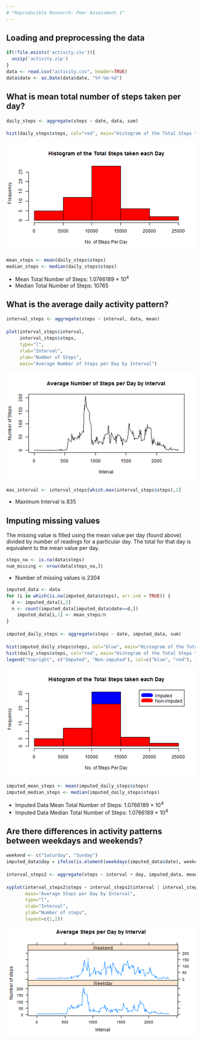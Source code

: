 ```yaml
---
# "Reproducible Research: Peer Assessment 1"
---
```






## Loading and preprocessing the data

```r
if(!file.exists('activity.csv')){
  unzip('activity.zip')
}
data <- read.csv("activity.csv", header=TRUE)
data$date <- as.Date(data$date, "%Y-%m-%d")
```

## What is mean total number of steps taken per day?

```r
daily_steps <- aggregate(steps ~ date, data, sum)

hist(daily_steps$steps, col="red", main="Histogram of the Total Steps taken each Day", xlab="No. of Steps Per Day")
```

![plot of chunk unnamed-chunk-2](figure/unnamed-chunk-2-1.png) 

```r
mean_steps <- mean(daily_steps$steps)
median_steps <- median(daily_steps$steps)
```
* Mean Total Number of Steps: 1.0766189 &times; 10<sup>4</sup>
* Median Total Number of Steps:  10765

## What is the average daily activity pattern?

```r
interval_steps <- aggregate(steps ~ interval, data, mean)

plot(interval_steps$interval,
     interval_steps$steps, 
     type="l", 
     xlab="Interval", 
     ylab="Number of Steps",
     main="Average Number of Steps per Day by Interval")
```

![plot of chunk unnamed-chunk-3](figure/unnamed-chunk-3-1.png) 

```r
max_interval <- interval_steps[which.max(interval_steps$steps),1]
```

* Maximum Interval is 835

## Imputing missing values
The missing value is filled using the mean value per day (found above) divided by number of readings for a particular day. The total for that day is equivalent to the mean value per day.

```r
steps_na <- is.na(data$steps)
num_missing <- nrow(data[steps_na,])
```
* Number of missing values is 2304


```r
imputed_data <- data
for (i in which(is.na(imputed_data$steps), arr.ind = TRUE)) {
  d <- imputed_data[i,2]
  n <- count(imputed_data[imputed_data$date==d,])
	imputed_data[i,1] <- mean_steps/n
}

imputed_daily_steps <- aggregate(steps ~ date, imputed_data, sum)

hist(imputed_daily_steps$steps, col="blue", main="Histogram of the Total Steps taken each Day", xlab="No. of Steps Per Day")
hist(daily_steps$steps, col="red", main="Histogram of the Total Steps taken each Day", xlab="No. of Steps Per Day", add=T)
legend("topright", c("Imputed", "Non-imputed"), col=c("blue", "red"), lwd=10)
```

![plot of chunk unnamed-chunk-5](figure/unnamed-chunk-5-1.png) 

```r
imputed_mean_steps <- mean(imputed_daily_steps$steps)
imputed_median_steps <- median(imputed_daily_steps$steps)
```

* Imputed Data Mean Total Number of Steps: 1.0766189 &times; 10<sup>4</sup>
* Imputed Data Median Total Number of Steps:  1.0766189 &times; 10<sup>4</sup>


## Are there differences in activity patterns between weekdays and weekends?

```r
weekend <- c("Saturday", "Sunday")
imputed_data$day = ifelse(is.element(weekdays(imputed_data$date), weekend), "Weekend", "Weekday")

interval_steps2 <- aggregate(steps ~ interval + day, imputed_data, mean)

xyplot(interval_steps2$steps ~ interval_steps2$interval | interval_steps2$day, 
       main="Average Steps per Day by Interval",
       type="l",
       xlab="Interval", 
       ylab="Number of steps",
       layout=c(1,2))
```

![plot of chunk unnamed-chunk-6](figure/unnamed-chunk-6-1.png) 

